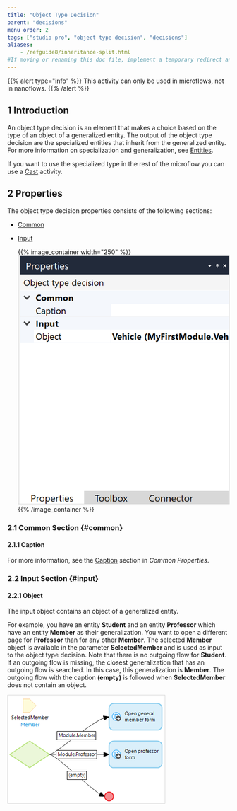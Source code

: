 ```yaml
---
title: "Object Type Decision"
parent: "decisions"
menu_order: 2
tags: ["studio pro", "object type decision", "decisions"]
aliases:
    - /refguide8/inheritance-split.html
#If moving or renaming this doc file, implement a temporary redirect and let the respective team know they should update the URL in the product. See Mapping to Products for more details.
---
```


{{% alert type="info" %}}
This activity can only be used in microflows, not in nanoflows.
{{% /alert %}}

## 1 Introduction

An object type decision is an element that makes a choice based on the type of an object of a generalized entity. The output of the object type decision are the specialized entities that inherit from the generalized entity. For more information on specialization and generalization, see [Entities](entities).

If you want to use the specialized type in the rest of the microflow you can use a [Cast](cast-object) activity.

## 2 Properties

The object type decision properties consists of the following sections:

* [Common](#common)

* [Input](#input)

    {{% image_container width="250" %}}
![](attachments/decisions/object-type-decision-properties.png)
{{% /image_container %}}

### 2.1 Common Section {#common} 

#### 2.1.1 Caption

For more information, see the [Caption](microflow-element-common-properties#caption) section in *Common Properties*.

### 2.2 Input Section {#input}

#### 2.2.1 Object

The input object contains an object of a generalized entity.

For example, you have an entity **Student** and an entity **Professor** which have an entity **Member** as their generalization. You want to open a different page for **Professor** than for any other **Member**. The selected **Member** object is available in the parameter **SelectedMember** and is used as input to the object type decision. Note that there is no outgoing flow for **Student**. If an outgoing flow is missing, the closest generalization that has an outgoing flow is searched. In this case, this generalization is **Member**. The outgoing flow with the caption **(empty)** is followed when **SelectedMember** does not contain an object.

![](attachments/decisions/object-type-decision.png)



